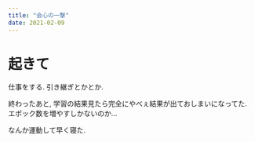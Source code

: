 ```yaml
---
title: "会心の一撃"
date: 2021-02-09
---
```


# 起きて
仕事をする. 引き継ぎとかとか.

終わったあと, 学習の結果見たら完全にやべぇ結果が出ておしまいになってた. エポック数を増やすしかないのか...

なんか運動して早く寝た.